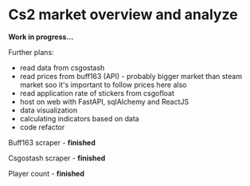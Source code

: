 # Cs2 market overview and analyze


**Work in progress...**

Further plans:

-  read data from csgostash
-  read prices from buff163 (API) -  probably bigger market than steam market soo it's important to follow prices here also
-  read application rate of stickers from csgofloat
-  host on web with FastAPI, sqlAlchemy and ReactJS
-  data visualization
-  calculating indicators based on data
-  code refactor

 
Buff163 scraper - **finished**

Csgostash scraper - **finished**

Player count - **finished**
